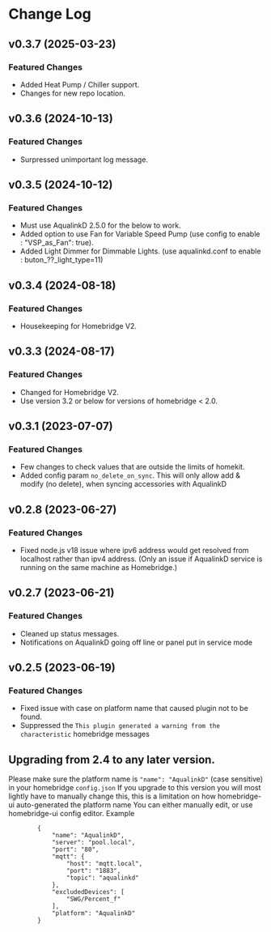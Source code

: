 # Change Log

## v0.3.7 (2025-03-23)
### Featured Changes
* Added Heat Pump / Chiller support.
* Changes for new repo location.

## v0.3.6 (2024-10-13)
### Featured Changes
* Surpressed unimportant log message.

## v0.3.5 (2024-10-12)
### Featured Changes
* Must use AqualinkD 2.5.0 for the below to work.
* Added option to use Fan for Variable Speed Pump (use config to enable : "VSP_as_Fan": true).
* Added Light Dimmer for Dimmable Lights. (use aqualinkd.conf to enable : buton_??_light_type=11)

## v0.3.4 (2024-08-18)
### Featured Changes
* Housekeeping for Homebridge V2.

## v0.3.3 (2024-08-17)
### Featured Changes
* Changed for Homebridge V2.
* Use version 3.2 or below for versions of homebridge < 2.0.

## v0.3.1 (2023-07-07)
### Featured Changes
* Few changes to check values that are outside the limits of homekit.
* Added config param `no_delete_on_sync`. This will only allow add & modify (no delete), when syncing accessories with AqualinkD

## v0.2.8 (2023-06-27)
### Featured Changes
* Fixed node.js v18 issue where ipv6 address would get resolved from localhost rather than ipv4 address. (Only an issue if AqualinkD service is running on the same machine as Homebridge.)

## v0.2.7 (2023-06-21)
### Featured Changes
* Cleaned up status messages.
* Notifications on AqualinkD going off line or panel put in service mode

## v0.2.5 (2023-06-19)
### Featured Changes
* Fixed issue with case on platform name that caused plugin not to be found.
* Suppressed the `This plugin generated a warning from the characteristic` homebridge messages 

## Upgrading from 2.4 to any later version.
Please make sure the platform name is `"name": "AqualinkD"` (case sensitive) in your homebridge `config.json`
If you upgrade to this version you will most lightly have to manually change this, this is a limitation on how homebridge-ui auto-generated the platform name
You can either manually edit, or use homebridge-ui config editor.
Example
```
        {
            "name": "AqualinkD",
            "server": "pool.local",
            "port": "80",
            "mqtt": {
                "host": "mqtt.local",
                "port": "1883",
                "topic": "aqualinkd"
            },
            "excludedDevices": [
                "SWG/Percent_f"
            ],
            "platform": "AqualinkD"
        }
```
